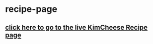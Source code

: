 # recipe-page
## [click here to go to the live KimCheese Recipe page](https://picaq.github.io/kimcheese-recipe/)
